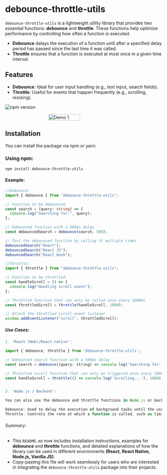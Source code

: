 # debounce-throttle-utils

`debounce-throttle-utils` is a lightweight utility library that provides two essential functions: **debounce** and **throttle**. These functions help optimize performance by controlling how often a function is executed.

- **Debounce** delays the execution of a function until after a specified delay period has passed since the last time it was called.
- **Throttle** ensures that a function is executed at most once in a given time interval.

## Features

- **Debounce**: Ideal for user input handling (e.g., text input, search fields).
- **Throttle**: Useful for events that happen frequently (e.g., scrolling, resizing).

<!-- Badges -->
<p>
  <img src="https://img.shields.io/npm/v/coder-shubh/debounce-throttle-utils" alt="npm version">
  <!-- Add any other badges here -->
</p>

<div style="display: flex; flex-direction: row; justify-content: center; align-items: center;">
  <!-- First GIF -->
  <img src="https://raw.githubusercontent.com/coder-shubh/debounce-throttle-utils/src/video.gif" alt="Demo 1" width="45%" height='30%'>
</div>


## Installation

You can install the package via npm or yarn:

### Using npm:

```bash
npm install debounce-throttle-utils
```

#### Example:

```ts
//Debounce:
import { debounce } from "debounce-throttle-utils";

// Function to be debounced
const search = (query: string) => {
  console.log("Searching for:", query);
};

// Debounced function with a 500ms delay
const debouncedSearch = debounce(search, 500);

// Test the debounced function by calling it multiple times
debouncedSearch("React");
debouncedSearch("React JS");
debouncedSearch("React Hook");

//Throttle:
import { throttle } from "debounce-throttle-utils";

// Function to be throttled
const handleScroll = () => {
  console.log("Handling scroll event");
};

// Throttled function that can only be called once every 1000ms
const throttledScroll = throttle(handleScroll, 1000);

// Attach the throttled scroll event listener
window.addEventListener("scroll", throttledScroll);
```

##### Use Cases:

```js
1. 'React (Web)/React-native':

import { debounce, throttle } from 'debounce-throttle-utils';

// Debounced search function with a 500ms delay
const search = debounce((query: string) => console.log('Searching for:', query), 500);

// Throttled scroll function that can only be triggered once every 1000ms
const handleScroll = throttle(() => console.log('Scrolling...'), 1000);


3. 'Node.js / Backend':

You can also use the debounce and throttle functions in Node.js or backend services to limit the rate of requests or actions.

Debounce: Used to delay the execution of background tasks until the user stops interacting for a specified amount of time.
Throttle: Controls the rate at which a function is called, such as limiting the number of requests to an API.

```

###### Summary:

- This `README.md` now includes installation instructions, examples for **debounce** and **throttle** functions, and detailed explanations of how the library can be used in different environments **(React, React Native, Node.js, Vanilla JS)**.
- Copy-pasting this file will work seamlessly for users who are interested in integrating the `debounce-throttle-utils` package into their projects.
